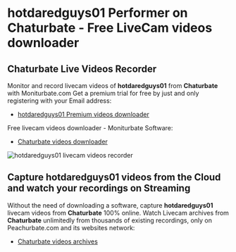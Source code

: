 # hotdaredguys01 Performer on Chaturbate - Free LiveCam videos downloader

## Chaturbate Live Videos Recorder

Monitor and record livecam videos of **hotdaredguys01** from **Chaturbate** with Moniturbate.com
Get a premium trial for free by just and only registering with your Email address:
* [hotdaredguys01 Premium videos downloader](https://moniturbate.com/request-demo-licence-key.html)

Free livecam videos downloader - Moniturbate Software:
* [Chaturbate videos downloader](https://moniturbate.com/moniturbate-download-software.html)

![hotdaredguys01 livecam videos recorder](https://peachurnet.com/templates/moniturbate-software.png)


## Capture hotdaredguys01 videos from the Cloud and watch your recordings on Streaming

Without the need of downloading a software, capture **hotdaredguys01** livecam videos from **Chaturbate** 100% online.
Watch Livecam archives from **Chaturbate** unlimitedly from thousands of existing recordings, only on Peachurbate.com and its websites network:
* [Chaturbate videos archives](https://peachurnet.com/)